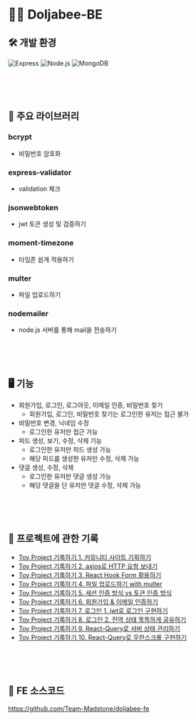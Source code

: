 # 🧗‍♀️ Doljabee-BE

## 🛠 개발 환경

![Express](https://img.shields.io/badge/express-000000?style=for-the-badge&logo=express&logoColor=white)
![Node.js](https://img.shields.io/badge/node.js-339933?style=for-the-badge&logo=Node.js&logoColor=white)
![MongoDB](https://img.shields.io/badge/mongoDB-47A248?style=for-the-badge&logo=MongoDB&logoColor=white)

<br>
<br>
<br>

## 🧚 주요 라이브러리

### bcrypt

* 비밀번호 암호화

### express-validator

* validation 체크

### jsonwebtoken

* jwt 토큰 생성 및 검증하기

### moment-timezone

* 타임존 쉽게 적용하기

### multer

* 파일 업로드하기

### nodemailer

* node.js 서버를 통해 mail을 전송하기

<br>
<br>
<br>

## 🖥 기능

* 회원가입, 로그인, 로그아웃, 이메일 인증, 비밀번호 찾기
  * 회원가입, 로그인, 비밀번호 찾기는 로그인한 유저는 접근 불가
* 비밀번호 변경, 닉네임 수정
  * 로그인한 유저만 접근 가능
* 피드 생성, 보기, 수정, 삭제 기능
  * 로그인한 유저만 피드 생성 가능
  * 해당 피드를 생성한 유저만 수정, 삭제 가능
* 댓글 생성, 수정, 삭제 
  * 로그인한 유저만 댓글 생성 가능
  * 해당 댓글을 단 유저만 댓글 수정, 삭제 가능

<br>
<br>
<br>

## 📒 프로젝트에 관한 기록
* [Toy Project 기록하기 1. 커뮤니티 사이트 기획하기](https://jihye-dev.tistory.com/59)
* [Toy Project 기록하기 2. axios로 HTTP 요청 보내기](https://jihye-dev.tistory.com/60) 
* [Toy Project 기록하기 3. React Hook Form 활용하기](https://jihye-dev.tistory.com/61)
* [Toy Project 기록하기 4. 파일 업로드하기 with multer](https://jihye-dev.tistory.com/62)
* [Toy Project 기록하기 5. 세션 인증 방식 vs 토큰 인증 방식](https://jihye-dev.tistory.com/63)
* [Toy Project 기록하기 6. 회원가입 & 이메일 인증하기](https://jihye-dev.tistory.com/64)
* [Toy Project 기록하기 7. 로그인 1. jwt로 로그인 구현하기](https://jihye-dev.tistory.com/65)
* [Toy Project 기록하기 8. 로그인 2. 전역 상태 똑똑하게 공유하기](https://jihye-dev.tistory.com/66)
* [Toy Project 기록하기 9. React-Query로 서버 상태 관리하기](https://jihye-dev.tistory.com/67)
* [Toy Project 기록하기 10. React-Query로 무한스크롤 구현하기](https://jihye-dev.tistory.com/68)

<br>
<br>
<br>

## 🔗 FE 소스코드 
https://github.com/Team-Madstone/doljabee-fe
